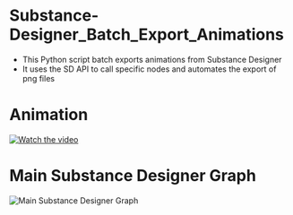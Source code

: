 # Substance-Designer_Batch_Export_Animations
- This Python script batch exports animations from Substance Designer
- It uses the SD API to call specific nodes and automates the export of png files

# Animation
[![Watch the video](https://img.youtube.com/vi/PAypEBjXpM8/0.jpg)](https://youtube.com/shorts/PAypEBjXpM8)


# Main Substance Designer Graph
![Main Substance Designer Graph](https://user-images.githubusercontent.com/your-image-path/graph-preview.png)